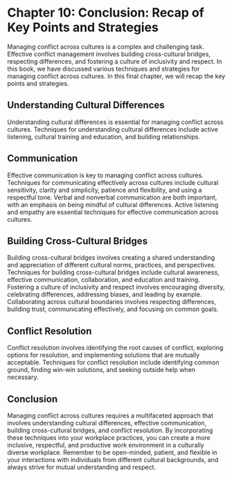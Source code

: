 Chapter 10: Conclusion: Recap of Key Points and Strategies
==========================================================

Managing conflict across cultures is a complex and challenging task. Effective conflict management involves building cross-cultural bridges, respecting differences, and fostering a culture of inclusivity and respect. In this book, we have discussed various techniques and strategies for managing conflict across cultures. In this final chapter, we will recap the key points and strategies.

Understanding Cultural Differences
----------------------------------

Understanding cultural differences is essential for managing conflict across cultures. Techniques for understanding cultural differences include active listening, cultural training and education, and building relationships.

Communication
-------------

Effective communication is key to managing conflict across cultures. Techniques for communicating effectively across cultures include cultural sensitivity, clarity and simplicity, patience and flexibility, and using a respectful tone. Verbal and nonverbal communication are both important, with an emphasis on being mindful of cultural differences. Active listening and empathy are essential techniques for effective communication across cultures.

Building Cross-Cultural Bridges
-------------------------------

Building cross-cultural bridges involves creating a shared understanding and appreciation of different cultural norms, practices, and perspectives. Techniques for building cross-cultural bridges include cultural awareness, effective communication, collaboration, and education and training. Fostering a culture of inclusivity and respect involves encouraging diversity, celebrating differences, addressing biases, and leading by example. Collaborating across cultural boundaries involves respecting differences, building trust, communicating effectively, and focusing on common goals.

Conflict Resolution
-------------------

Conflict resolution involves identifying the root causes of conflict, exploring options for resolution, and implementing solutions that are mutually acceptable. Techniques for conflict resolution include identifying common ground, finding win-win solutions, and seeking outside help when necessary.

Conclusion
----------

Managing conflict across cultures requires a multifaceted approach that involves understanding cultural differences, effective communication, building cross-cultural bridges, and conflict resolution. By incorporating these techniques into your workplace practices, you can create a more inclusive, respectful, and productive work environment in a culturally diverse workplace. Remember to be open-minded, patient, and flexible in your interactions with individuals from different cultural backgrounds, and always strive for mutual understanding and respect.
